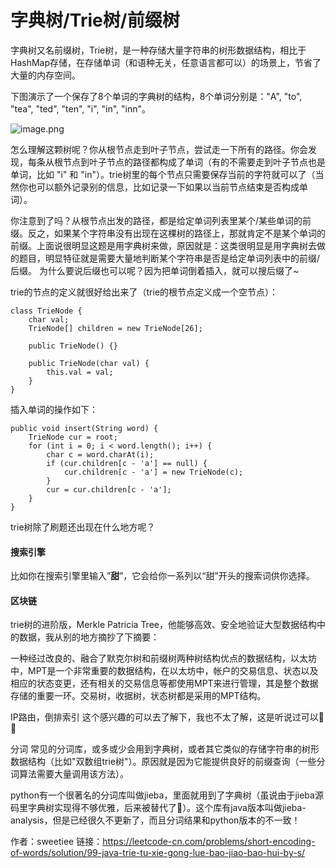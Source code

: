 # 字典树/Trie树/前缀树



字典树又名前缀树，Trie树，是一种存储大量字符串的树形数据结构，相比于HashMap存储，在存储单词（和语种无关，任意语言都可以）的场景上，节省了大量的内存空间。

下图演示了一个保存了8个单词的字典树的结构，8个单词分别是："A", "to", "tea", "ted", "ten", "i", "in", "inn"。

![image.png](README.assets/22975162d4df780a94bfe38c79f72f9bca39e9083f08008b8a279d9f82a3e82f-image.png)


怎么理解这颗树呢？你从根节点走到叶子节点，尝试走一下所有的路径。你会发现，每条从根节点到叶子节点的路径都构成了单词（有的不需要走到叶子节点也是单词，比如 "i" 和 "in"）。trie树里的每个节点只需要保存当前的字符就可以了（当然你也可以额外记录别的信息，比如记录一下如果以当前节点结束是否构成单词）。

你注意到了吗？从根节点出发的路径，都是给定单词列表里某个/某些单词的前缀。反之，如果某个字符串没有出现在这棵树的路径上，那就肯定不是某个单词的前缀。上面说很明显这题是用字典树来做，原因就是：这类很明显是用字典树去做的题目，明显特征就是需要大量地判断某个字符串是否是给定单词列表中的前缀/后缀。 为什么要说后缀也可以呢？因为把单词倒着插入，就可以搜后缀了~

trie的节点的定义就很好给出来了（trie的根节点定义成一个空节点）：

	class TrieNode {
		char val;
		TrieNode[] children = new TrieNode[26];
	
		public TrieNode() {}
	
		public TrieNode(char val) {
	    	this.val = val;
		}
	}  

插入单词的操作如下：

	public void insert(String word) {
		TrieNode cur = root;
		for (int i = 0; i < word.length(); i++) {
	    	char c = word.charAt(i);
	    	if (cur.children[c - 'a'] == null) {
	        	cur.children[c - 'a'] = new TrieNode(c);
	    	}
	    	cur = cur.children[c - 'a'];
		}
	}
trie树除了刷题还出现在什么地方呢？

#### 搜索引擎

比如你在搜索引擎里输入”**甜**”，它会给你一系列以“甜”开头的搜索词供你选择。

#### 区块链
trie树的进阶版，Merkle Patricia Tree，他能够高效、安全地验证大型数据结构中的数据，我从别的地方摘抄了下摘要：

一种经过改良的、融合了默克尔树和前缀树两种树结构优点的数据结构，以太坊中，MPT是一个非常重要的数据结构，在以太坊中，帐户的交易信息、状态以及相应的状态变更，还有相关的交易信息等都使用MPT来进行管理，其是整个数据存储的重要一环。交易树，收据树，状态树都是采用的MPT结构。

IP路由，倒排索引
这个感兴趣的可以去了解下，我也不太了解，这是听说过可以🤣😂

分词
常见的分词库，或多或少会用到字典树，或者其它类似的存储字符串的树形数据结构（比如"双数组trie树"）。原因就是因为它能提供良好的前缀查询（一些分词算法需要大量调用该方法）。

python有一个很著名的分词库叫做jieba，里面就用到了字典树（虽说由于jieba源码里字典树实现得不够优雅，后来被替代了🤣）。这个库有java版本叫做jieba-analysis，但是已经很久不更新了，而且分词结果和python版本的不一致！

作者：sweetiee
链接：https://leetcode-cn.com/problems/short-encoding-of-words/solution/99-java-trie-tu-xie-gong-lue-bao-jiao-bao-hui-by-s/